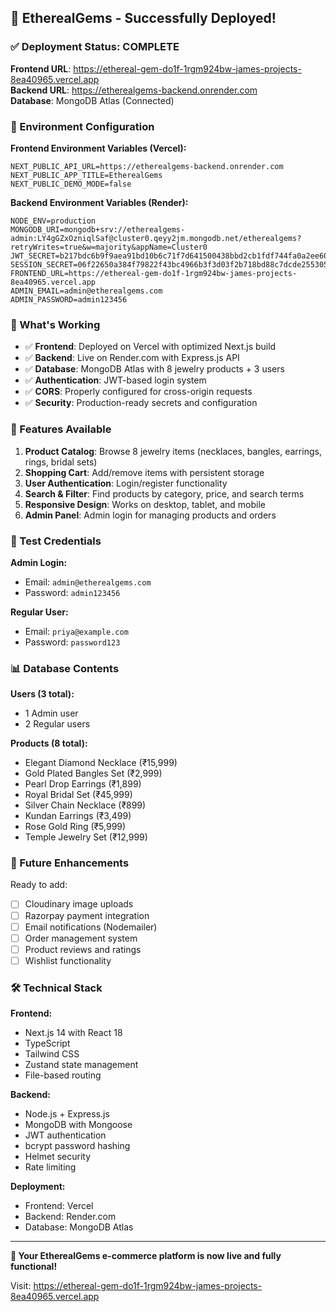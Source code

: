 ## 🎉 EtherealGems - Successfully Deployed!

### ✅ Deployment Status: COMPLETE

**Frontend URL**: https://ethereal-gem-do1f-1rgm924bw-james-projects-8ea40965.vercel.app  
**Backend URL**: https://etherealgems-backend.onrender.com  
**Database**: MongoDB Atlas (Connected)

### 🔧 Environment Configuration

**Frontend Environment Variables (Vercel):**
```
NEXT_PUBLIC_API_URL=https://etherealgems-backend.onrender.com
NEXT_PUBLIC_APP_TITLE=EtherealGems
NEXT_PUBLIC_DEMO_MODE=false
```

**Backend Environment Variables (Render):**
```
NODE_ENV=production
MONGODB_URI=mongodb+srv://etherealgems-admin:LY4gGZxOzniqlSaf@cluster0.qeyy2jm.mongodb.net/etherealgems?retryWrites=true&w=majority&appName=Cluster0
JWT_SECRET=b217bdc6b9f9aea91bd10b6c71f7d641500438bbd2cb1fdf744fa0a2ee608afac67ecad33af73e390c6f79ff2fc12e7dfd3db5265e52b8f162c7fe2a352cf840
SESSION_SECRET=06f22650a384f79822f43bc4966b3f3d03f2b718bd88c7dcde2553054ea18a0c
FRONTEND_URL=https://ethereal-gem-do1f-1rgm924bw-james-projects-8ea40965.vercel.app
ADMIN_EMAIL=admin@etherealgems.com
ADMIN_PASSWORD=admin123456
```

### 🚀 What's Working

- ✅ **Frontend**: Deployed on Vercel with optimized Next.js build
- ✅ **Backend**: Live on Render.com with Express.js API
- ✅ **Database**: MongoDB Atlas with 8 jewelry products + 3 users
- ✅ **Authentication**: JWT-based login system
- ✅ **CORS**: Properly configured for cross-origin requests
- ✅ **Security**: Production-ready secrets and configuration

### 🛒 Features Available

1. **Product Catalog**: Browse 8 jewelry items (necklaces, bangles, earrings, rings, bridal sets)
2. **Shopping Cart**: Add/remove items with persistent storage
3. **User Authentication**: Login/register functionality
4. **Search & Filter**: Find products by category, price, and search terms
5. **Responsive Design**: Works on desktop, tablet, and mobile
6. **Admin Panel**: Admin login for managing products and orders

### 🔑 Test Credentials

**Admin Login:**
- Email: `admin@etherealgems.com`
- Password: `admin123456`

**Regular User:**
- Email: `priya@example.com`
- Password: `password123`

### 📊 Database Contents

**Users (3 total):**
- 1 Admin user
- 2 Regular users

**Products (8 total):**
- Elegant Diamond Necklace (₹15,999)
- Gold Plated Bangles Set (₹2,999)
- Pearl Drop Earrings (₹1,899)
- Royal Bridal Set (₹45,999)
- Silver Chain Necklace (₹899)
- Kundan Earrings (₹3,499)
- Rose Gold Ring (₹5,999)
- Temple Jewelry Set (₹12,999)

### 🔄 Future Enhancements

Ready to add:
- [ ] Cloudinary image uploads
- [ ] Razorpay payment integration  
- [ ] Email notifications (Nodemailer)
- [ ] Order management system
- [ ] Product reviews and ratings
- [ ] Wishlist functionality

### 🛠️ Technical Stack

**Frontend:**
- Next.js 14 with React 18
- TypeScript
- Tailwind CSS
- Zustand state management
- File-based routing

**Backend:**
- Node.js + Express.js
- MongoDB with Mongoose
- JWT authentication
- bcrypt password hashing
- Helmet security
- Rate limiting

**Deployment:**
- Frontend: Vercel
- Backend: Render.com
- Database: MongoDB Atlas

---

**🎯 Your EtherealGems e-commerce platform is now live and fully functional!**

Visit: https://ethereal-gem-do1f-1rgm924bw-james-projects-8ea40965.vercel.app